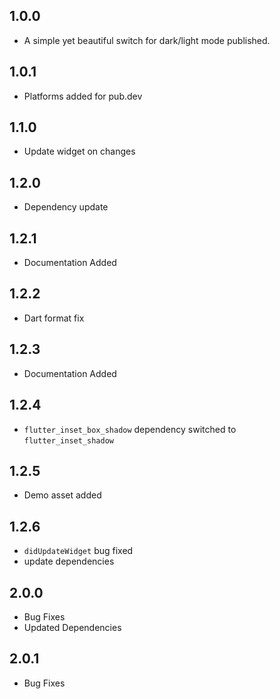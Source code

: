 ## 1.0.0

* A simple yet beautiful switch for dark/light mode published.

## 1.0.1

* Platforms added for pub.dev

## 1.1.0

* Update widget on changes

## 1.2.0

* Dependency update

## 1.2.1

* Documentation Added

## 1.2.2

* Dart format fix

## 1.2.3

* Documentation Added

## 1.2.4

* `flutter_inset_box_shadow` dependency switched to `flutter_inset_shadow`

## 1.2.5

* Demo asset added

## 1.2.6

* `didUpdateWidget` bug fixed
* update dependencies

## 2.0.0

* Bug Fixes
* Updated Dependencies


## 2.0.1

* Bug Fixes